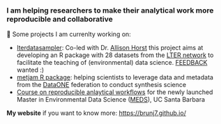 
### I am helping researchers to make their analytical work more reproducible and collaborative

🔭 Some projects I am currenlty working on:

- [lterdatasampler](https://lter.github.io/lterdatasampler/): Co-led with Dr. [Allison Horst](https://www.allisonhorst.com/) this project aims at developing an R package with 28 datasets from the [LTER network](https://lternet.edu/) to facilitate the teaching of (environmental) data science. [FEEDBACK](https://github.com/lter/lterdatasampler/issues) wanted :) 
- [metjam R package](https://nceas.github.io/metajam/): helping scientists to leverage data and metadata from the [DataONE](https://www.dataone.org/) federation to conduct synthesis science
- [Course on reproducible anlaytical workflows](https://brunj7.github.io/EDS-214-analytical-workflows/) for the newly launched Master in Environmental Data Science ([MEDS](https://ucsb-meds.github.io/)), UC Santa Barbara


**My website** if you want to know more: https://brunj7.github.io/
